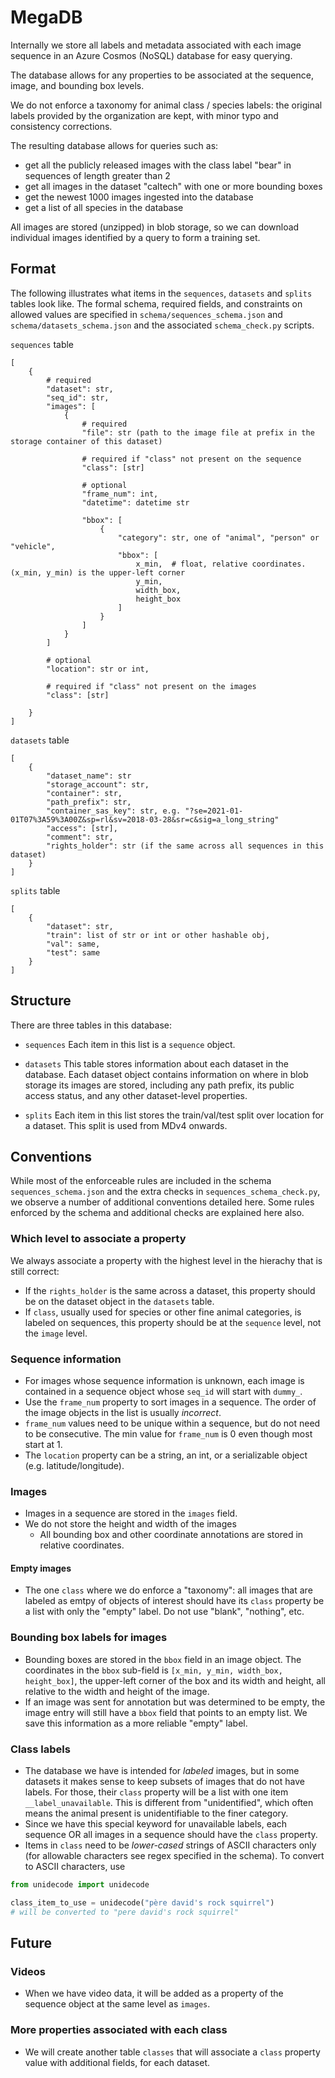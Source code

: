 # MegaDB

Internally we store all labels and metadata associated with each image sequence in an Azure Cosmos (NoSQL) database for easy querying.

The database allows for any properties to be associated at the sequence, image, and bounding box levels.

We do not enforce a taxonomy for animal class / species labels: the original labels provided by the organization are kept, with minor typo and consistency corrections.

The resulting database allows for queries such as:
- get all the publicly released images with the class label "bear" in sequences of length greater than 2
- get all images in the dataset "caltech" with one or more bounding boxes
- get the newest 1000 images ingested into the database
- get a list of all species in the database

All images are stored (unzipped) in blob storage, so we can download individual images identified by a query to form a training set.


## Format

The following illustrates what items in the `sequences`, `datasets` and `splits` tables look like. The formal schema, required fields, and constraints on allowed values are specified in `schema/sequences_schema.json` and `schema/datasets_schema.json` and the associated `schema_check.py` scripts.

`sequences` table

```
[
    {
        # required
        "dataset": str,
        "seq_id": str,
        "images": [
            {
                # required
                "file": str (path to the image file at prefix in the storage container of this dataset)
                
                # required if "class" not present on the sequence
                "class": [str]
                
                # optional
                "frame_num": int,
                "datetime": datetime str
                
                "bbox": [
                    {
                        "category": str, one of "animal", "person" or "vehicle",
                        "bbox": [
                            x_min,  # float, relative coordinates. (x_min, y_min) is the upper-left corner
                            y_min,
                            width_box,
                            height_box
                        ]
                    }
                ]
            }
        ]
        
        # optional
        "location": str or int,
        
        # required if "class" not present on the images
        "class": [str]

    }
]

```


`datasets` table

```
[
    {
        "dataset_name": str
        "storage_account": str,
        "container": str,
        "path_prefix": str,
        "container_sas_key": str, e.g. "?se=2021-01-01T07%3A59%3A00Z&sp=rl&sv=2018-03-28&sr=c&sig=a_long_string"
        "access": [str],
        "comment": str,
        "rights_holder": str (if the same across all sequences in this dataset)
    }
]
```

`splits` table

```
[
    {
        "dataset": str,
        "train": list of str or int or other hashable obj,
        "val": same,
        "test": same
    }
]
```


## Structure

There are three tables in this database: 

- `sequences`
Each item in this list is a `sequence` object. 

- `datasets`
This table stores information about each dataset in the database. Each dataset object contains information on where in blob storage its images are stored, including any path prefix, its public access status, and any other dataset-level properties.

- `splits`
Each item in this list stores the train/val/test split over location for a dataset. This split is used from MDv4 onwards. 


## Conventions

While most of the enforceable rules are included in the schema `sequences_schema.json` and the extra checks in `sequences_schema_check.py`, we observe a number of additional conventions detailed here. Some rules enforced by the schema and additional checks are explained here also.

### Which level to associate a property
We always associate a property with the highest level in the hierachy that is still correct:
- If the `rights_holder` is the same across a dataset, this property should be on the dataset object in the `datasets` table.
- If `class`, usually used for species or other fine animal categories, is labeled on sequences, this property should be at the `sequence` level, not the `image` level. 


### Sequence information
- For images whose sequence information is unknown, each image is contained in a sequence object whose `seq_id` will start with `dummy_`.
- Use the `frame_num` property to sort images in a sequence. The order of the image objects in the list is usually *incorrect*.
- `frame_num` values need to be unique within a sequence, but do not need to be consecutive. The min value for `frame_num` is 0 even though most start at 1.
- The `location` property can be a string, an int, or a serializable object (e.g. latitude/longitude).


### Images
- Images in a sequence are stored in the `images` field.
- We do not store the height and width of the images
    - All bounding box and other coordinate annotations are stored in relative coordinates.
    
#### Empty images
- The one `class` where we do enforce a "taxonomy": all images that are labeled as emtpy of objects of interest should have its `class` property be a list with only the "empty" label. Do not use "blank", "nothing", etc. 


### Bounding box labels for images
- Bounding boxes are stored in the `bbox` field in an image object. The coordinates in the `bbox` sub-field is `[x_min, y_min, width_box, height_box]`, the upper-left corner of the box and its width and height, all relative to the width and height of the image.
- If an image was sent for annotation but was determined to be empty, the image entry will still have a `bbox` field that points to an empty list. We save this information as a more reliable "empty" label.


### Class labels
- The database we have is intended for *labeled* images, but in some datasets it makes sense to keep subsets of images that do not have labels. For those, their `class` property will be a list with one item `__label_unavailable`. This is different from "unidentified", which often means the animal present is unidentifiable to the finer category.
- Since we have this special keyword for unavailable labels, each sequence OR all images in a sequence should have the `class` property.
- Items in `class` need to be *lower-cased* strings of ASCII characters only (for allowable characters see regex specified in the schema). To convert to ASCII characters, use

```python
from unidecode import unidecode

class_item_to_use = unidecode("père david's rock squirrel")
# will be converted to "pere david's rock squirrel"
```



## Future

### Videos
- When we have video data, it will be added as a property of the sequence object at the same level as `images`.

### More properties associated with each class
- We will create another table `classes` that will associate a `class` property value with additional fields, for each dataset.
